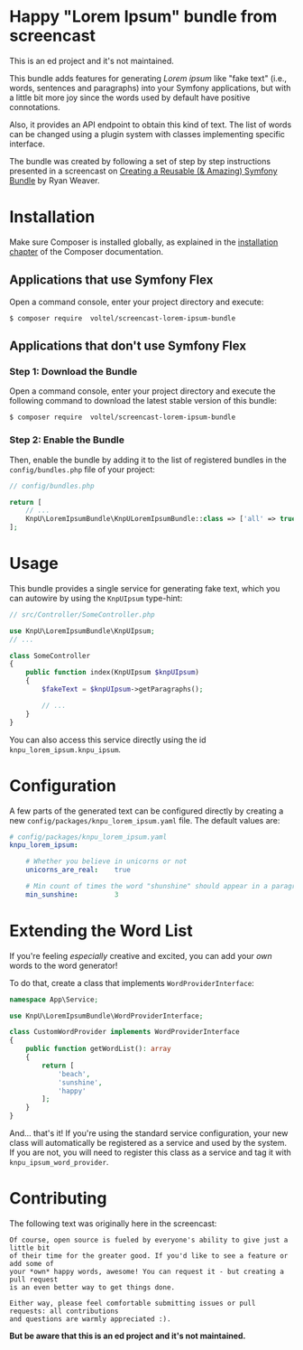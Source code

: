 # Happy "Lorem Ipsum" bundle from screencast
This is an ed project and it's not maintained.

This bundle adds features for generating *Lorem ipsum* like "fake text" 
(i.e., words, sentences and paragraphs) into your Symfony applications, 
but with a little bit more joy since the words used by default 
have positive connotations.    

Also, it provides an API endpoint to obtain this kind of text. 
The list of words can be changed using a plugin system 
with classes implementing specific interface. 

The bundle was created by following a set of step by step instructions
presented in a screencast on [Creating a Reusable (& Amazing) Symfony Bundle](https://symfonycasts.com/screencast/symfony-bundle)
by Ryan Weaver.
 
Installation
============

Make sure Composer is installed globally, as explained in the
[installation chapter](https://getcomposer.org/doc/00-intro.md)
of the Composer documentation.

Applications that use Symfony Flex
----------------------------------

Open a command console, enter your project directory and execute:

```console
$ composer require  voltel/screencast-lorem-ipsum-bundle 
```

Applications that don't use Symfony Flex
----------------------------------------

### Step 1: Download the Bundle

Open a command console, enter your project directory and execute the
following command to download the latest stable version of this bundle:

```console
$ composer require  voltel/screencast-lorem-ipsum-bundle 
```

### Step 2: Enable the Bundle

Then, enable the bundle by adding it to the list of registered bundles
in the `config/bundles.php` file of your project:

```php
// config/bundles.php

return [
    // ...
    KnpU\LoremIpsumBundle\KnpULoremIpsumBundle::class => ['all' => true],
];
```

Usage
============

This bundle provides a single service for generating fake text, which
you can autowire by using the `KnpUIpsum` type-hint:

```php
// src/Controller/SomeController.php

use KnpU\LoremIpsumBundle\KnpUIpsum;
// ...

class SomeController
{
    public function index(KnpUIpsum $knpUIpsum)
    {
        $fakeText = $knpUIpsum->getParagraphs();

        // ...
    }
}
```

You can also access this service directly using the id
`knpu_lorem_ipsum.knpu_ipsum`.

Configuration
=============
A few parts of the generated text can be configured directly by
creating a new `config/packages/knpu_lorem_ipsum.yaml` file. The
default values are:

```yaml
# config/packages/knpu_lorem_ipsum.yaml
knpu_lorem_ipsum:

    # Whether you believe in unicorns or not
    unicorns_are_real:    true

    # Min count of times the word "shunshine" should appear in a paragraph.
    min_sunshine:         3
```

Extending the Word List
=======================

If you're feeling *especially* creative and excited, you can add 
your *own* words to the word generator!

To do that, create a class that implements `WordProviderInterface`:

```php
namespace App\Service;

use KnpU\LoremIpsumBundle\WordProviderInterface;

class CustomWordProvider implements WordProviderInterface
{
    public function getWordList(): array
    {
        return [
            'beach',
            'sunshine', 
            'happy'
        ];
    }
}
```

And... that's it! If you're using the standard service configuration,
your new class will automatically be registered as a service and used
by the system. If you are not, you will need to register this class
as a service and tag it with `knpu_ipsum_word_provider`.

Contributing
============
The following text was originally here in the screencast:

    Of course, open source is fueled by everyone's ability to give just a little bit
    of their time for the greater good. If you'd like to see a feature or add some of
    your *own* happy words, awesome! You can request it - but creating a pull request
    is an even better way to get things done.
    
    Either way, please feel comfortable submitting issues or pull requests: all contributions
    and questions are warmly appreciated :).


**But be aware that this is an ed project and it's not maintained.**

